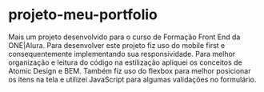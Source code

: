 # projeto-meu-portfolio
 
Mais um projeto desenvolvido para o curso de Formação Front End da ONE|Alura. Para desenvolver este projeto fiz uso do mobile first e consequentemente implementando sua responsividade. Para melhor organização e leitura do código na estilização  apliquei os conceitos de Atomic Design e BEM. Também fiz uso do flexbox para melhor posicionar os itens na tela e utilizei JavaScript para algumas validações no formulário. 

